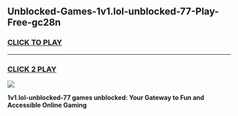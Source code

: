 
## Unblocked-Games-1v1.lol-unblocked-77-Play-Free-gc28n
<h3>
<a href="https://premium76.site?title=1v1.lol-unblocked-77&ref=24M">CLICK TO PLAY</a></h3>
<hr>

<h3>
<a href="https://premium76.site?title=1v1.lol-unblocked-77&ref=24M">CLICK 2 PLAY</a>
  
</h3>

<a href="https://premium76.site?title=1v1.lol-unblocked-77&ref=24M"><img src="https://clearcache.store/games.png"></a>


**1v1.lol-unblocked-77 games unblocked: Your Gateway to Fun and Accessible Online Gaming**
